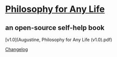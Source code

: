 [Philosophy for Any Life](http://philosophyforanylife.com)
=========================
an open-source self-help book
-------------------------
[v1.0](Augustine, Philosophy for Any Life (v1.0).pdf)

[Changelog](_changelog.txt)

